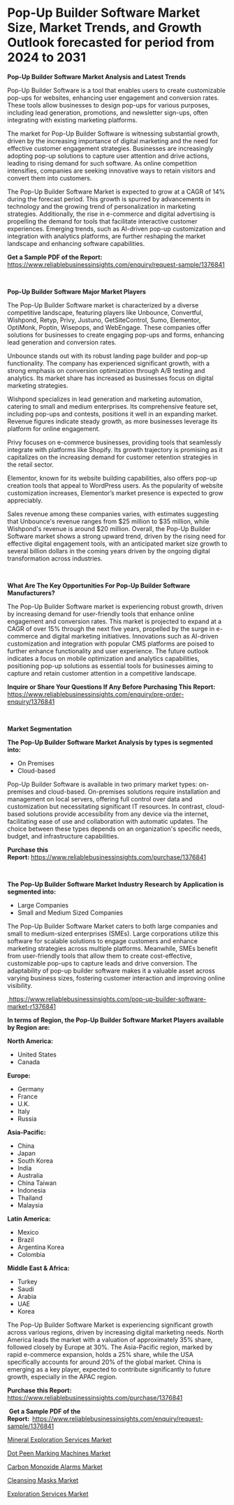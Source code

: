 <p><h1>Pop-Up Builder Software Market Size, Market Trends, and Growth Outlook forecasted for period from 2024 to 2031</h1></p><p><strong>Pop-Up Builder Software Market Analysis and Latest Trends</strong></p>
<p><p>Pop-Up Builder Software is a tool that enables users to create customizable pop-ups for websites, enhancing user engagement and conversion rates. These tools allow businesses to design pop-ups for various purposes, including lead generation, promotions, and newsletter sign-ups, often integrating with existing marketing platforms. </p><p>The market for Pop-Up Builder Software is witnessing substantial growth, driven by the increasing importance of digital marketing and the need for effective customer engagement strategies. Businesses are increasingly adopting pop-up solutions to capture user attention and drive actions, leading to rising demand for such software. As online competition intensifies, companies are seeking innovative ways to retain visitors and convert them into customers.</p><p>The Pop-Up Builder Software Market is expected to grow at a CAGR of 14% during the forecast period. This growth is spurred by advancements in technology and the growing trend of personalization in marketing strategies. Additionally, the rise in e-commerce and digital advertising is propelling the demand for tools that facilitate interactive customer experiences. Emerging trends, such as AI-driven pop-up customization and integration with analytics platforms, are further reshaping the market landscape and enhancing software capabilities.</p></p>
<p><strong>Get a Sample PDF of the Report:&nbsp;</strong> <a href="https://www.reliablebusinessinsights.com/enquiry/request-sample/1376841?utm_campaign=84&utm_medium=2&utm_source=Github&utm_content=ia&utm_term=23102024&utm_id=pop-up-builder-software">https://www.reliablebusinessinsights.com/enquiry/request-sample/1376841</a></p>
<p>&nbsp;</p>
<p><strong>Pop-Up Builder Software Major Market Players</strong></p>
<p><p>The Pop-Up Builder Software market is characterized by a diverse competitive landscape, featuring players like Unbounce, Convertful, Wishpond, Retyp, Privy, Justuno, GetSiteControl, Sumo, Elementor, OptiMonk, Poptin, Wisepops, and WebEngage. These companies offer solutions for businesses to create engaging pop-ups and forms, enhancing lead generation and conversion rates.</p><p>Unbounce stands out with its robust landing page builder and pop-up functionality. The company has experienced significant growth, with a strong emphasis on conversion optimization through A/B testing and analytics. Its market share has increased as businesses focus on digital marketing strategies.</p><p>Wishpond specializes in lead generation and marketing automation, catering to small and medium enterprises. Its comprehensive feature set, including pop-ups and contests, positions it well in an expanding market. Revenue figures indicate steady growth, as more businesses leverage its platform for online engagement.</p><p>Privy focuses on e-commerce businesses, providing tools that seamlessly integrate with platforms like Shopify. Its growth trajectory is promising as it capitalizes on the increasing demand for customer retention strategies in the retail sector.</p><p>Elementor, known for its website building capabilities, also offers pop-up creation tools that appeal to WordPress users. As the popularity of website customization increases, Elementor’s market presence is expected to grow appreciably.</p><p>Sales revenue among these companies varies, with estimates suggesting that Unbounce's revenue ranges from $25 million to $35 million, while Wishpond's revenue is around $20 million. Overall, the Pop-Up Builder Software market shows a strong upward trend, driven by the rising need for effective digital engagement tools, with an anticipated market size growth to several billion dollars in the coming years driven by the ongoing digital transformation across industries.</p></p>
<p>&nbsp;</p>
<p><strong>What Are The Key Opportunities For Pop-Up Builder Software Manufacturers?</strong></p>
<p><p>The Pop-Up Builder Software market is experiencing robust growth, driven by increasing demand for user-friendly tools that enhance online engagement and conversion rates. This market is projected to expand at a CAGR of over 15% through the next five years, propelled by the surge in e-commerce and digital marketing initiatives. Innovations such as AI-driven customization and integration with popular CMS platforms are poised to further enhance functionality and user experience. The future outlook indicates a focus on mobile optimization and analytics capabilities, positioning pop-up solutions as essential tools for businesses aiming to capture and retain customer attention in a competitive landscape.</p></p>
<p><strong>Inquire or Share Your Questions If Any Before Purchasing This Report:</strong> <a href="https://www.reliablebusinessinsights.com/enquiry/pre-order-enquiry/1376841?utm_campaign=84&utm_medium=2&utm_source=Github&utm_content=ia&utm_term=23102024&utm_id=pop-up-builder-software">https://www.reliablebusinessinsights.com/enquiry/pre-order-enquiry/1376841</a></p>
<p>&nbsp;</p>
<p><strong>Market Segmentation</strong></p>
<p><strong>The Pop-Up Builder Software Market Analysis by types is segmented into:</strong></p>
<p><ul><li>On Premises</li><li>Cloud-based</li></ul></p>
<p><p>Pop-Up Builder Software is available in two primary market types: on-premises and cloud-based. On-premises solutions require installation and management on local servers, offering full control over data and customization but necessitating significant IT resources. In contrast, cloud-based solutions provide accessibility from any device via the internet, facilitating ease of use and collaboration with automatic updates. The choice between these types depends on an organization's specific needs, budget, and infrastructure capabilities.</p></p>
<p><strong>Purchase this Report:&nbsp;</strong><a href="https://www.reliablebusinessinsights.com/purchase/1376841?utm_campaign=84&utm_medium=2&utm_source=Github&utm_content=ia&utm_term=23102024&utm_id=pop-up-builder-software">https://www.reliablebusinessinsights.com/purchase/1376841</a></p>
<p>&nbsp;</p>
<p><strong>The Pop-Up Builder Software Market Industry Research by Application is segmented into:</strong></p>
<p><ul><li>Large Companies</li><li>Small and Medium Sized Companies</li></ul></p>
<p><p>The Pop-Up Builder Software Market caters to both large companies and small to medium-sized enterprises (SMEs). Large corporations utilize this software for scalable solutions to engage customers and enhance marketing strategies across multiple platforms. Meanwhile, SMEs benefit from user-friendly tools that allow them to create cost-effective, customizable pop-ups to capture leads and drive conversion. The adaptability of pop-up builder software makes it a valuable asset across varying business sizes, fostering customer interaction and improving online visibility.</p></p>
<p><a href="https://www.reliablebusinessinsights.com/pop-up-builder-software-market-r1376841?utm_campaign=84&utm_medium=2&utm_source=Github&utm_content=ia&utm_term=23102024&utm_id=pop-up-builder-software">&nbsp;https://www.reliablebusinessinsights.com/pop-up-builder-software-market-r1376841</a></p>
<p><strong>In terms of Region, the Pop-Up Builder Software Market Players available by Region are:</strong></p>
<p>
    <p> <strong> North America: </strong>
        <ul>
            <li>United States</li>
            <li>Canada</li>
        </ul>
        </p> 
    <p> <strong> Europe: </strong>
        <ul>
            <li>Germany</li>
            <li>France</li>
            <li>U.K.</li>
            <li>Italy</li>
            <li>Russia</li>
        </ul>
        </p> 
    <p> <strong> Asia-Pacific: </strong>
        <ul>
            <li>China</li>
            <li>Japan</li>
            <li>South Korea</li>
            <li>India</li>
            <li>Australia</li>
            <li>China Taiwan</li>
            <li>Indonesia</li>
            <li>Thailand</li>
            <li>Malaysia</li>
        </ul>
        </p> 
    <p> <strong> Latin America: </strong>
        <ul>
            <li>Mexico</li>
            <li>Brazil</li>
            <li>Argentina Korea</li>
            <li>Colombia</li>
        </ul>
        </p> 
    <p> <strong> Middle East & Africa: </strong>
        <ul>
            <li>Turkey</li>
            <li>Saudi</li>
            <li>Arabia</li>
            <li>UAE</li>
            <li>Korea</li>
        </ul>
    </p>
    </p>
<p><p>The Pop-Up Builder Software Market is experiencing significant growth across various regions, driven by increasing digital marketing needs. North America leads the market with a valuation of approximately 35% share, followed closely by Europe at 30%. The Asia-Pacific region, marked by rapid e-commerce expansion, holds a 25% share, while the USA specifically accounts for around 20% of the global market. China is emerging as a key player, expected to contribute significantly to future growth, especially in the APAC region.</p></p>
<p><strong>Purchase this Report: </strong><a href="https://www.reliablebusinessinsights.com/purchase/1376841?utm_campaign=84&utm_medium=2&utm_source=Github&utm_content=ia&utm_term=23102024&utm_id=pop-up-builder-software">https://www.reliablebusinessinsights.com/purchase/1376841</a></p>
<p>&nbsp;<strong>Get a Sample PDF of the Report:&nbsp;&nbsp;</strong><a href="https://www.reliablebusinessinsights.com/enquiry/request-sample/1376841?utm_campaign=84&utm_medium=2&utm_source=Github&utm_content=ia&utm_term=23102024&utm_id=pop-up-builder-software">https://www.reliablebusinessinsights.com/enquiry/request-sample/1376841</a></p>
<p><strong></strong></p>
<p><p><a href="https://www.linkedin.com/pulse/investing-mineral-exploration-services-market-trends-leading-b9iuc?utm_campaign=84&utm_medium=2&utm_source=Github&utm_content=ia&utm_term=23102024&utm_id=pop-up-builder-software">Mineral Exploration Services Market</a></p><p><a href="https://issuu.com/reportprime-2/docs/dot-peen-marking-machines-market-si_b4174faafb3f09?utm_campaign=84&utm_medium=2&utm_source=Github&utm_content=ia&utm_term=23102024&utm_id=pop-up-builder-software">Dot Peen Marking Machines Market</a></p><p><a href="https://issuu.com/reportprime-2/docs/carbon-monoxide-alarms-market-size-_4333baa98d5be5?utm_campaign=84&utm_medium=2&utm_source=Github&utm_content=ia&utm_term=23102024&utm_id=pop-up-builder-software">Carbon Monoxide Alarms Market</a></p><p><a href="https://github.com/MegiDuro586/Market-Research-Report-List-1/blob/main/cleansing-masks-market.md?utm_campaign=84&utm_medium=2&utm_source=Github&utm_content=ia&utm_term=23102024&utm_id=pop-up-builder-software">Cleansing Masks Market</a></p><p><a href="https://www.linkedin.com/pulse/global-exploration-services-market-trends-analysis-future-growth-rukkc?utm_campaign=84&utm_medium=2&utm_source=Github&utm_content=ia&utm_term=23102024&utm_id=pop-up-builder-software">Exploration Services Market</a></p></p>
